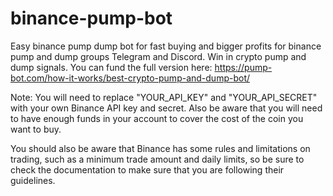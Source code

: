 # binance-pump-bot
Easy binance pump dump bot for fast buying and bigger profits for binance pump and dump groups Telegram and Discord. Win in crypto pump and dump signals. You can fund the full version here: https://pump-bot.com/how-it-works/best-crypto-pump-and-dump-bot/

Note: You will need to replace "YOUR_API_KEY" and "YOUR_API_SECRET" with your own Binance API key and secret. Also be aware that you will need to have enough funds in your account to cover the cost of the coin you want to buy.

You should also be aware that Binance has some rules and limitations on trading, such as a minimum trade amount and daily limits, so be sure to check the documentation to make sure that you are following their guidelines.
